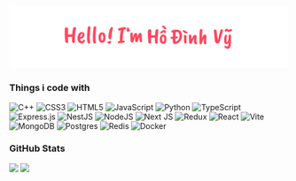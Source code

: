 ![](./greating.png)

### Things i code with

![C++](https://img.shields.io/badge/c++-%2300599C.svg?style=for-the-badge&logo=c%2B%2B&logoColor=white) ![CSS3](https://img.shields.io/badge/css3-%231572B6.svg?style=for-the-badge&logo=css3&logoColor=white) ![HTML5](https://img.shields.io/badge/html5-%23E34F26.svg?style=for-the-badge&logo=html5&logoColor=white) ![JavaScript](https://img.shields.io/badge/javascript-%23323330.svg?style=for-the-badge&logo=javascript&logoColor=%23F7DF1E) ![Python](https://img.shields.io/badge/python-3670A0?style=for-the-badge&logo=python&logoColor=ffdd54) ![TypeScript](https://img.shields.io/badge/typescript-%23007ACC.svg?style=for-the-badge&logo=typescript&logoColor=white) ![Express.js](https://img.shields.io/badge/express.js-%23404d59.svg?style=for-the-badge&logo=express&logoColor=%2361DAFB) ![NestJS](https://img.shields.io/badge/nestjs-%23E0234E.svg?style=for-the-badge&logo=nestjs&logoColor=white) ![NodeJS](https://img.shields.io/badge/node.js-6DA55F?style=for-the-badge&logo=node.js&logoColor=white) ![Next JS](https://img.shields.io/badge/Next-black?style=for-the-badge&logo=next.js&logoColor=white) ![Redux](https://img.shields.io/badge/redux-%23593d88.svg?style=for-the-badge&logo=redux&logoColor=white) ![React](https://img.shields.io/badge/react-%2320232a.svg?style=for-the-badge&logo=react&logoColor=%2361DAFB) ![Vite](https://img.shields.io/badge/vite-%23646CFF.svg?style=for-the-badge&logo=vite&logoColor=white) ![MongoDB](https://img.shields.io/badge/MongoDB-%234ea94b.svg?style=for-the-badge&logo=mongodb&logoColor=white) ![Postgres](https://img.shields.io/badge/postgres-%23316192.svg?style=for-the-badge&logo=postgresql&logoColor=white) ![Redis](https://img.shields.io/badge/redis-%23DD0031.svg?style=for-the-badge&logo=redis&logoColor=white) ![Docker](https://img.shields.io/badge/docker-%230db7ed.svg?style=for-the-badge&logo=docker&logoColor=white)

### GitHub Stats

<picture style="display: inline-block;">
  	<source
		srcset="https://github-readme-stats.vercel.app/api?username=nourist&theme=dracula&hide_border=true&include_all_commits=false&count_private=true&show_icons=true&rank_icon=github"
		media="(prefers-color-scheme: dark)"
	/>
  	<img
		src="https://github-readme-stats.vercel.app/api?username=nourist&theme=light&hide_border=true&include_all_commits=false&count_private=true&show_icons=true&rank_icon=github" 
	/>
</picture> 
<picture style="display: inline-block;">
  	<source
		srcset="https://github-readme-stats.vercel.app/api/top-langs/?username=nourist&theme=dracula&hide_border=true&include_all_commits=false&count_private=true&layout=compact"
		media="(prefers-color-scheme: dark)"
	/>
  	<img 
		src="https://github-readme-stats.vercel.app/api/top-langs/?username=nourist&theme=light&hide_border=true&include_all_commits=false&count_private=true&layout=compact" 
	/>
</picture>
